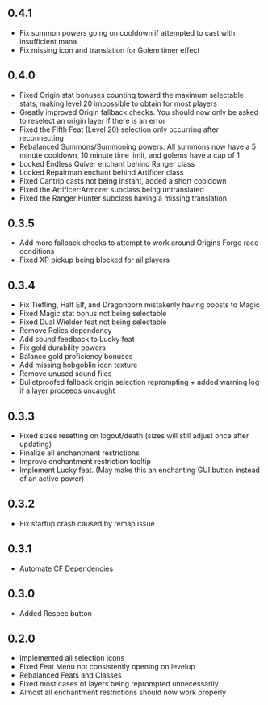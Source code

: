 ## 0.4.1
- Fix summon powers going on cooldown if attempted to cast with insufficient mana
- Fix missing icon and translation for Golem timer effect

## 0.4.0
- Fixed Origin stat bonuses counting toward the maximum selectable stats, making level 20 impossible to obtain for most players
- Greatly improved Origin fallback checks. You should now only be asked to reselect an origin layer if there is an error
- Fixed the Fifth Feat (Level 20) selection only occurring after reconnecting
- Rebalanced Summons/Summoning powers. All summons now have a 5 minute cooldown, 10 minute time limit, and golems have a cap of 1
- Locked Endless Quiver enchant behind Ranger class
- Locked Repairman enchant behind Artificer class
- Fixed Cantrip casts not being instant, added a short cooldown
- Fixed the Artificer:Armorer subclass being untranslated
- Fixed the Ranger:Hunter subclass having a missing translation

## 0.3.5
- Add more fallback checks to attempt to work around Origins Forge race conditions
- Fixed XP pickup being blocked for all players

## 0.3.4
- Fix Tiefling, Half Elf, and Dragonborn mistakenly having boosts to Magic
- Fixed Magic stat bonus not being selectable
- Fixed Dual Wielder feat not being selectable
- Remove Relics dependency
- Add sound feedback to Lucky feat 
- Fix gold durability powers 
- Balance gold proficiency bonuses
- Add missing hobgoblin icon texture
- Remove unused sound files
- Bulletproofed fallback origin selection reprompting + added warning log if a layer proceeds uncaught

## 0.3.3
- Fixed sizes resetting on logout/death (sizes will still adjust once after updating)
- Finalize all enchantment restrictions
- Improve enchantment restriction tooltip
- Implement Lucky feat. (May make this an enchanting GUI button instead of an active power)

## 0.3.2
- Fix startup crash caused by remap issue 

## 0.3.1
- Automate CF Dependencies

## 0.3.0
- Added Respec button

## 0.2.0
- Implemented all selection icons
- Fixed Feat Menu not consistently opening on levelup
- Rebalanced Feats and Classes
- Fixed most cases of layers being reprompted unnecessarily
- Almost all enchantment restrictions should now work properly